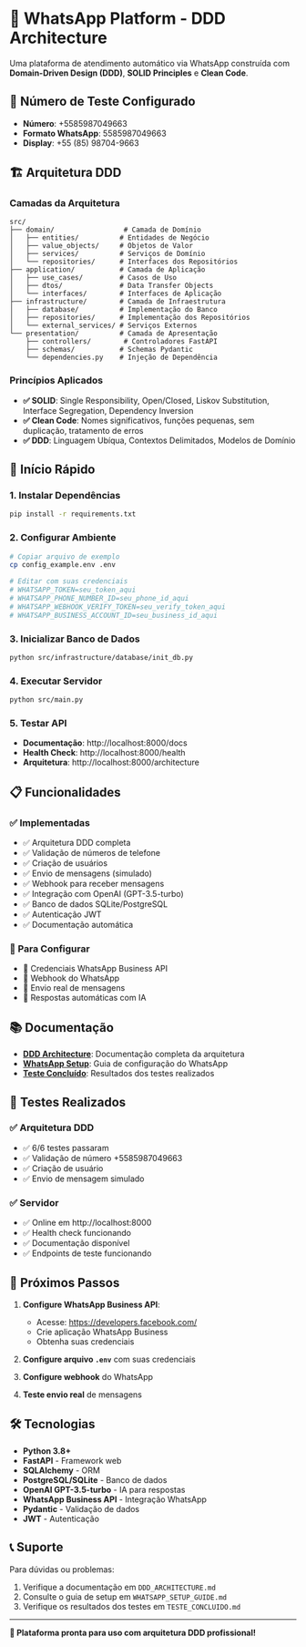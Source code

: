 # 🚀 WhatsApp Platform - DDD Architecture

Uma plataforma de atendimento automático via WhatsApp construída com **Domain-Driven Design (DDD)**, **SOLID Principles** e **Clean Code**.

## 📱 **Número de Teste Configurado**
- **Número**: +5585987049663
- **Formato WhatsApp**: 5585987049663
- **Display**: +55 (85) 98704-9663

## 🏗️ **Arquitetura DDD**

### **Camadas da Arquitetura**

```
src/
├── domain/                 # Camada de Domínio
│   ├── entities/          # Entidades de Negócio
│   ├── value_objects/     # Objetos de Valor
│   ├── services/          # Serviços de Domínio
│   └── repositories/      # Interfaces dos Repositórios
├── application/           # Camada de Aplicação
│   ├── use_cases/         # Casos de Uso
│   ├── dtos/              # Data Transfer Objects
│   └── interfaces/        # Interfaces de Aplicação
├── infrastructure/        # Camada de Infraestrutura
│   ├── database/          # Implementação do Banco
│   ├── repositories/      # Implementação dos Repositórios
│   └── external_services/ # Serviços Externos
└── presentation/          # Camada de Apresentação
    ├── controllers/        # Controladores FastAPI
    ├── schemas/           # Schemas Pydantic
    └── dependencies.py    # Injeção de Dependência
```

### **Princípios Aplicados**

- **✅ SOLID**: Single Responsibility, Open/Closed, Liskov Substitution, Interface Segregation, Dependency Inversion
- **✅ Clean Code**: Nomes significativos, funções pequenas, sem duplicação, tratamento de erros
- **✅ DDD**: Linguagem Ubíqua, Contextos Delimitados, Modelos de Domínio

## 🚀 **Início Rápido**

### **1. Instalar Dependências**
```bash
pip install -r requirements.txt
```

### **2. Configurar Ambiente**
```bash
# Copiar arquivo de exemplo
cp config_example.env .env

# Editar com suas credenciais
# WHATSAPP_TOKEN=seu_token_aqui
# WHATSAPP_PHONE_NUMBER_ID=seu_phone_id_aqui
# WHATSAPP_WEBHOOK_VERIFY_TOKEN=seu_verify_token_aqui
# WHATSAPP_BUSINESS_ACCOUNT_ID=seu_business_id_aqui
```

### **3. Inicializar Banco de Dados**
```bash
python src/infrastructure/database/init_db.py
```

### **4. Executar Servidor**
```bash
python src/main.py
```

### **5. Testar API**
- **Documentação**: http://localhost:8000/docs
- **Health Check**: http://localhost:8000/health
- **Arquitetura**: http://localhost:8000/architecture

## 📋 **Funcionalidades**

### **✅ Implementadas**
- ✅ Arquitetura DDD completa
- ✅ Validação de números de telefone
- ✅ Criação de usuários
- ✅ Envio de mensagens (simulado)
- ✅ Webhook para receber mensagens
- ✅ Integração com OpenAI (GPT-3.5-turbo)
- ✅ Banco de dados SQLite/PostgreSQL
- ✅ Autenticação JWT
- ✅ Documentação automática

### **🔄 Para Configurar**
- 🔄 Credenciais WhatsApp Business API
- 🔄 Webhook do WhatsApp
- 🔄 Envio real de mensagens
- 🔄 Respostas automáticas com IA

## 📚 **Documentação**

- **[DDD Architecture](DDD_ARCHITECTURE.md)**: Documentação completa da arquitetura
- **[WhatsApp Setup](WHATSAPP_SETUP_GUIDE.md)**: Guia de configuração do WhatsApp
- **[Teste Concluído](TESTE_CONCLUIDO.md)**: Resultados dos testes realizados

## 🧪 **Testes Realizados**

### **✅ Arquitetura DDD**
- ✅ 6/6 testes passaram
- ✅ Validação de número +5585987049663
- ✅ Criação de usuário
- ✅ Envio de mensagem simulado

### **✅ Servidor**
- ✅ Online em http://localhost:8000
- ✅ Health check funcionando
- ✅ Documentação disponível
- ✅ Endpoints de teste funcionando

## 🎯 **Próximos Passos**

1. **Configure WhatsApp Business API**:
   - Acesse: https://developers.facebook.com/
   - Crie aplicação WhatsApp Business
   - Obtenha suas credenciais

2. **Configure arquivo `.env`** com suas credenciais

3. **Configure webhook** do WhatsApp

4. **Teste envio real** de mensagens

## 🛠️ **Tecnologias**

- **Python 3.8+**
- **FastAPI** - Framework web
- **SQLAlchemy** - ORM
- **PostgreSQL/SQLite** - Banco de dados
- **OpenAI GPT-3.5-turbo** - IA para respostas
- **WhatsApp Business API** - Integração WhatsApp
- **Pydantic** - Validação de dados
- **JWT** - Autenticação

## 📞 **Suporte**

Para dúvidas ou problemas:
1. Verifique a documentação em `DDD_ARCHITECTURE.md`
2. Consulte o guia de setup em `WHATSAPP_SETUP_GUIDE.md`
3. Verifique os resultados dos testes em `TESTE_CONCLUIDO.md`

---

**🎉 Plataforma pronta para uso com arquitetura DDD profissional!**
